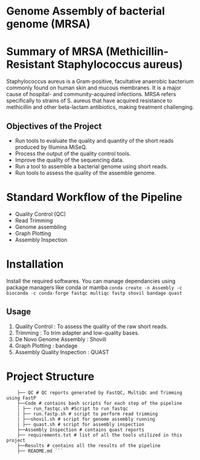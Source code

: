 # Genome Assembly of  bacterial genome (MRSA)

# Summary of MRSA (Methicillin-Resistant Staphylococcus aureus)
Staphylococcus aureus is a Gram-positive, facultative anaerobic bacterium commonly found on human skin and mucous membranes. It is a major cause of hospital- and community-acquired infections. MRSA refers specifically to strains of S. aureus that have acquired resistance to methicillin and other beta-lactam antibiotics, making treatment challenging.

## Objectives of the Project
- Run tools to evaluate the quality and quantity of the short reads produced by Illumina MiSeQ.
- Process the output of the quality control tools.
- Improve the quality of the sequencing data.
- Run a tool to assemble a bacterial genome using short reads.
- Run tools to assess the quality of the assemble genome.

# Standard  Workflow of the Pipeline
- Quality Control (QC)
- Read Trimming
- Genome assembling
- Graph Plotting
- Assembly Inspection

# Installation
Install the required softwares. You can manage dependancies using package managers like conda or mamba
```conda create -n Assembly -c bioconda -c conda-forge fastqc multiqc fastp shovil bandage quast```

## Usage
1. Quality Control : To assess the quality of the raw short reads.
2. Trimming : To trim adapter and low-quality bases.
3. De Novo Genome Assembly : Shovill
4. Graph Plotting : bandage
5. Assembly Quality Inspection : QUAST

# Project Structure
```.├── data # Raw data files(FASTQ)
    ├── QC # QC reports generated by FastQC, MultiQc and Trimming using FastP 
    ├──Code # contains bash scripts for each step of the pipeline 
    │ ├── run_fastqc.sh #Script to run fastqc 
    | ├── run.fastp.sh # script to perform read trimming 
    | ├──shovil.sh # script for genome assembly running 
    | ├── quast.sh # script for assembly inspection 
    ├──Assembly Inspection # contains quast reports 
    ├── requirements.txt # list of all the tools utilized in this project 
    ├──Results # contains all the results of the pipeline
    ├── README.md ```


